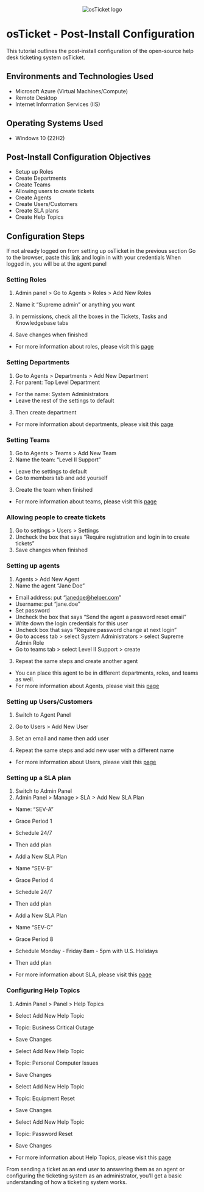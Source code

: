 <p align="center">
<img src="https://i.imgur.com/Clzj7Xs.png" alt="osTicket logo"/>
</p>

<h1>osTicket - Post-Install Configuration</h1>
This tutorial outlines the post-install configuration of the open-source help desk ticketing system osTicket.<br />




<h2>Environments and Technologies Used</h2>

- Microsoft Azure (Virtual Machines/Compute)
- Remote Desktop
- Internet Information Services (IIS)

<h2>Operating Systems Used </h2>

- Windows 10</b> (22H2)

<h2>Post-Install Configuration Objectives</h2>

- Setup up Roles
- Create Departments
- Create Teams
- Allowing users to create tickets
- Create Agents
- Create Users/Customers
- Create SLA plans
- Create Help Topics

<h2>Configuration Steps</h2>

If not already logged on from setting up osTicket in the previous section 
Go to the browser, paste this [link](http://localhost/osTicket/scp/login.php) and login in with your credentials 
When logged in, you will be at the agent panel 

### Setting Roles 


1. Admin panel > Go to Agents > Roles > Add New Roles
2. Name it “Supreme admin” or anything you want 
3. In permissions, check all the boxes in the Tickets, Tasks and Knowledgebase tabs 





4. Save changes when finished 
- For more information about roles, please visit this [page](https://docs.osticket.com/en/latest/Admin/Agents/Roles.html)

### Setting Departments  


1. Go to Agents > Departments > Add New Department 
2. For parent: Top Level Department 
- For the name: System Administrators 
- Leave the rest of the settings to default 
3. Then create department
- For more information about departments, please visit this [page](https://docs.osticket.com/en/latest/Admin/Agents/Departments.html)

### Setting Teams 

1. Go to Agents > Teams > Add New Team 
2. Name the team: “Level II Support” 
- Leave the settings to default 
- Go to members tab and add yourself 
3. Create the team when finished
- For more information about teams, please visit this [page](https://docs.osticket.com/en/latest/Admin/Agents/Teams.html)

### Allowing people to create tickets 

1. Go to settings > Users > Settings 
2. Uncheck the box that says “Require registration and login in to create tickets” 
3. Save changes when finished 


### Setting up agents 
1. Agents > Add New Agent 
2. Name the agent “Jane Doe”
- Email address: put “janedoe@helper.com”
- Username: put “jane.doe”
- Set password 
- Uncheck the box that says “Send the agent a password reset email” 
- Write down the login credentials for this user 
- Uncheck box that says “Require password change at next login”
- Go to access tab > select System Administrators > select Supreme Admin Role 
- Go to teams tab > select Level II Support > create 




3. Repeat the same steps and create another agent 
- You can place this agent to be in different departments, roles, and teams as well. 
- For more information about Agents, please visit this [page](https://docs.osticket.com/en/latest/Admin/Agents/Agents.html)



### Setting up Users/Customers 
1. Switch to Agent Panel 
2. Go to Users > Add New User
3. Set an email and name then add user 

4. Repeat the same steps and add new user with a different name
- For more information about Users, please visit this [page](https://docs.osticket.com/en/latest/Agent/Users/User%20Directory.html) 

### Setting up a SLA plan
1. Switch to Admin Panel 
2. Admin Panel > Manage > SLA > Add New SLA Plan 
- Name: “SEV-A”
- Grace Period 1
- Schedule 24/7
- Then add plan

- Add a New SLA Plan
- Name “SEV-B”
- Grace Period 4 
- Schedule 24/7
- Then add plan

- Add a New SLA Plan
- Name “SEV-C”
- Grace Period 8 
- Schedule Monday - Friday 8am - 5pm with U.S. Holidays 
- Then add plan
- For more information about SLA, please visit this [page](https://docs.osticket.com/en/latest/Admin/Manage/SLA%20Plans.html) 

### Configuring Help Topics 
1. Admin Panel > Panel > Help Topics 
- Select Add New Help Topic 
- Topic: Business Critical Outage 
- Save Changes 


- Select Add New Help Topic 
- Topic: Personal Computer Issues 
- Save Changes 


- Select Add New Help Topic 
- Topic: Equipment Reset 
- Save Changes 


- Select Add New Help Topic 
- Topic: Password Reset
- Save Changes 

- For more information about Help Topics, please visit this [page](https://docs.osticket.com/en/latest/Admin/Manage/Help%20Topic.html) 

From sending a ticket as an end user to answering them as an agent or configuring the ticketing system as an administrator, you’ll get a basic understanding of how a ticketing system works.

